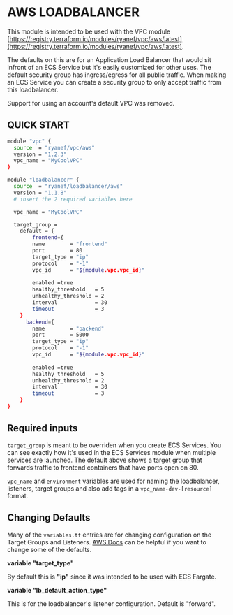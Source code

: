 # AWS LOADBALANCER

This module is intended to be used with the VPC module [https://registry.terraform.io/modules/ryanef/vpc/aws/latest](https://registry.terraform.io/modules/ryanef/vpc/aws/latest).

The defaults on this are for an Application Load Balancer that would sit infront of an ECS Service but it's easily customized for other uses. The default security group has ingress/egress for all public traffic. When making an ECS Service you can create a security group to only accept traffic from this loadbalancer.

Support for using an account's default VPC was removed.

## QUICK START

```bash
module "vpc" {
  source  = "ryanef/vpc/aws"
  version = "1.2.3"
  vpc_name = "MyCoolVPC"
}

module "loadbalancer" {
  source  = "ryanef/loadbalancer/aws"
  version = "1.1.8"
  # insert the 2 required variables here

  vpc_name = "MyCoolVPC"

  target_group = 
    default = {
        frontend={
        name        = "frontend"
        port        = 80
        target_type = "ip"
        protocol    = "-1"
        vpc_id      = "${module.vpc.vpc_id}"
        
        enabled =true
        healthy_threshold   = 5
        unhealthy_threshold = 2
        interval            = 30
        timeout             = 3
    }
      backend={
        name        = "backend"
        port        = 5000
        target_type = "ip"
        protocol    = "-1"
        vpc_id      = "${module.vpc.vpc_id}"
        
        enabled =true
        healthy_threshold   = 5
        unhealthy_threshold = 2
        interval            = 30
        timeout             = 3
    }
}
```

## Required inputs

`target_group` is meant to be overriden when you create ECS Services. You can see exactly how it's used in the ECS Services module when multiple services are launched. The default above shows a target group that forwards traffic to frontend containers that have ports open on 80.

`vpc_name` and `environment` variables are used for naming the loadbalancer, listeners, target groups and also add tags in a `vpc_name-dev-[resource]` format.

## Changing Defaults

Many of the `variables.tf` entries are for changing configuration on the Target Groups and Listeners. [AWS Docs](https://docs.aws.amazon.com/elasticloadbalancing/latest/APIReference/API_CreateTargetGroup.html) can be helpful if you want to change some of the defaults.

**variable "target_type"**

By default this is **"ip"** since it was intended to be used with ECS Fargate.

**variable "lb_default_action_type"**

This is for the loadbalancer's listener configuration. Default is "forward".
